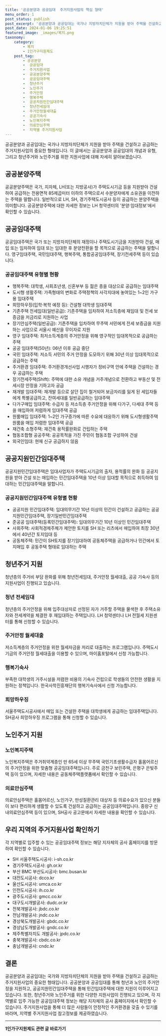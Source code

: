 ```yaml
---
title: '공공분양과 공공임대  주거지원사업의 핵심 형태'
menu_order: 1
post_status: publish
post_excerpt: '공공분양과 공공임대는 국가나 지방자치단체가 지원을 받아 주택을 건설하고 공급하는 주거지원사업의 중요한 형태입니다. 이 글에서는 공공분양과 공공임대의 개념과 유형, 그리고 청년주거와 노인주거를 위한 지원사업에 대해 자세히 알아보겠습니다.'
post_date: 2024-01-06 19:25:51
featured_image: _images/복지.png
taxonomy:
    category:
        - 복지
        - 1인가구지원제도
    post_tag:
        - 공공분양
        -  공공임대
        -  주거지원사업
        -  공공분양주택
        -  공공임대주택
        -  청년주거
        -  노인주거
        -  주거안정
        -  행복주택
        -  공공지원민간임대주택
        -  청년전세임대
        -  주거안정월세대출
        -  공공기숙사
        -  노인복지주택
        -  의료안심주택
        -  지역별 주거지원사업
---
```



공공분양과 공공임대는 국가나 지방자치단체가 지원을 받아 주택을 건설하고 공급하는 주거지원사업의 중요한 형태입니다. 이 글에서는 공공분양과 공공임대의 개념과 유형, 그리고 청년주거와 노인주거를 위한 지원사업에 대해 자세히 알아보겠습니다.

## 공공분양주택 

공공분양주택은 국가, 지자체, LH(또는 지방공사)가 주택도시기금 등을 지원받아 건설하여 공급하는 전용면적 85제곱미터 이하의 주택으로서 수분양자에게 소유권을 이전하는 주택을 말합니다. 일반적으로 LH, SH, 경기주택도시공사 등이 공급하는 분양주택을 의미합니다. 공공분양주택에 대한 자세한 정보는 LH 청약센터의 '분양∙임대정보'에서 확인할 수 있습니다.

## 공공임대주택 

공공임대주택은 국가 또는 지방자치단체의 재정이나 주택도시기금을 지원받아 건설, 매입 또는 임차하여 임대 또는 임대한 후 분양전환을 할 목적으로 공급하는 주택을 말합니다. 영구임대주택, 국민임대주택, 행복주택, 통합공공임대주택, 장기전세주택 등이 있습니다. 

### 공공임대주택 유형별 현황
- 행복주택: 대학생, 사회초년생, 신혼부부 등 젊은 층을 대상으로 공급하는 임대주택
- 도시형 생활주택: 가족형태의 변화로 주택정책의 사각지대에 놓여있는 1~2인 가구용 임대주택
- 희망하우징(입학·복학 예정 등): 건설형 대학생 임대주택
- 기존주택 전세임대(일반공급): 기존주택을 임차하여 저소득층에 재임대 및 전세 보증금을 저금리로 지원하는 사업
- 장기안심주택(일반공급): 기존주택을 임차하여 무주택 서민에게 전세 보증금을 지원하는 사업으로 서울시 예산을 무이자로 지원
- 영구 임대주택: 최저소득계층의 주거안정을 위해 영구적인 임대목적으로 공급하는 주택
- 공공 임대주택(50년): 06년 이후 공급 중단
- 국민 임대주택: 저소득 서민의 주거 안정을 도모하기 위해 30년 이상 임대목적으로 공급하는 주택
- 주거환경 임대주택: 주거환경개선사업 시행자가 정비구역 안에 주택을 건설하는 경우 공급하는 주택
- 장기전세주택(Shift): 주택에 대한 소유 개념을 거주개념으로 전환하고 부동산 및 전세시장 안정을 기하고자 공급
- 재개발 임대주택: 재개발 등으로 살던 집이 철거되어 보금자리를 잃게 된 세입자들에게 특별공급하고, 잔여세대를 일반공급하는 임대주택
- 다가구매입 임대주택: 수급자 등 저소득층 주거안정을 위해 다가구, 다세대 주택 등을 매입하여 저렴하게 임대주택 공급
- 원룸매입 임대주택: 1~2인 가구증가에 따른 수요에 대응하기 위해 도시형생활주택 원룸을 매입 저렴한 임대주택 공급
- 재건축 소형주택: 재건축 용적률완화로 건립하는 주택
- 협동조합형 공공주택: 공공목적을 가진 주민이 협동조합 구성하여 건설
- 외국인임대: 현재 신규 공급하지 않음

## 공공지원민간임대주택 

공공지원민간임대주택은 임대사업자가 주택도시기금의 출자, 용적률의 완화 등 공공지원을 받아 건설 또는 매입하는 민간임대주택을 10년 이상 임대할 목적으로 취득하여 임대하는 민간임대주택을 말합니다.

### 공공지원민간임대주택 유형별 현황
- 공공지원 민간임대주택: 임대의무기간 10년 이상의 민간이 건설하고 공급하는 공공지원민간임대주택, 장기일반민간임대주택
- 준공공 임대주택(등록민간임대주택): 임대의무기간 10년 이상인 민간임대주택
- 사회주택: 사회적경제주체가 제안한 토지를 SH 또는 리츠에서 매입하여 최장 30년에서 40년간 토지임대 등
- 공동체주택: 민간이 SH토지를 장기임대하여 공동체주택을 공급하거나 민간에서 토지매입 후 공동주택 형태로 임대하는 주택

## 청년주거 지원 

청년층의 주거비 부담 완화를 위해 청년전세임대, 주거안정 월세대출, 공공 기숙사 등의 지원사업이 진행되고 있습니다.

### 청년 전세임대
청년층의 주거안정을 위해 입주대상자로 선정된 자가 거주할 주택을 물색한 후 주택소유자와 전세계약을 체결한 후 재임대하는 주택입니다. LH 청약센터나 LH 전월세 지원센터를 통해 신청할 수 있습니다.

### 주거안정 월세대출
저소득계층의 주거안정을 위한 월세자금을 저리로 대출하는 프로그램입니다. 주택도시기금의 주거안정 월세대출을 이용할 수 있으며, 마이홈포털에서 신청 가능합니다.

### 행복기숙사
부족한 대학생의 거주시설을 저렴한 비용의 기숙사 건립으로 학생들의 안전한 생활을 지원하는 정책입니다. 한국사학진흥재단의 행복기숙사에서 신청 가능합니다.

### 희망하우징
서울주택도시공사에서 매입 또는 건설한 주택을 대학생에게 공급하는 임대주택입니다. SH공사 희망하우징 프로그램을 통해 신청할 수 있습니다.

## 노인주거 지원

### 노인복지주택
노인복지주택은 주거취약계층인 만 65세 이상 무주택 국민기초생활수급자 홀몸어르신의 주거안정을 위한 맞춤형 공공임대주택입니다. 주로 금천구 보린주택, 은평구 은빛주택 등이 있으며, 자세한 내용은 공동체주택플랫폼에서 확인할 수 있습니다.

### 의료안심주택
의료안심주택은 홀몸어르신, 노인가구, 만성질환관리 대상자 등 의료수요가 있으신 분들이 보다 편리하게 생활할 수 있도록 건설하고 공급하는 공공임대주택입니다. 중랑구 신내의료안심주택 등이 있으며, SH공사 공고문에서 자세한 내용을 확인할 수 있습니다.

## 우리 지역의 주거지원사업 확인하기

각 지역별로 입주할 수 있는 공공임대주택 정보는 해당 지자체의 공사 홈페이지를 방문하여 확인할 수 있습니다.

- SH 서울주택도시공사: i-sh.co.kr
- 경기주택도시공사: gh.or.kr
- 부산 BMC 부산도시공사: bmc.busan.kr
- 대전도시공사: dcco.kr
- 울산도시공사: umca.co.kr
- 인천도시공사: ih.co.kr
- 광주도시공사: gmcc.co.kr
- 대구도시개발공사: dudc.or.kr
- 전북개발공사: jbdc.co.kr
- 전남개발공사: jndc.co.kr
- 경상북도개발공사: gbdc.co.kr
- 경상남도개발공사: gndc.co.kr
- 제주특별자치도 개발공사: jpdc.co.kr
- 충북개발공사: cbdc.co.kr
- 충남개발공사: cndc.kr

## 결론

공공분양과 공공임대는 국가와 지방자치단체의 지원을 받아 주택을 건설하고 공급하는 주거지원사업의 중요한 형태입니다. 공공분양과 공공임대를 통해 청년과 노인의 주거안정을 지원하고, 공공지원민간임대주택을 통해 민간임대주택에 대한 지원이 이루어지고 있습니다. 또한, 청년주거와 노인주거를 위한 다양한 지원사업이 진행되고 있으며, 각 지역별로 입주 가능한 공공임대주택 정보는 해당 지자체의 공사 홈페이지에서 확인할 수 있습니다. 주거지원사업을 통해 더 많은 사람들이 안정적인 주거환경을 갖출 수 있기를 바라며, 지역별 주거지원사업 참고정보를 제공하였습니다.

<!-- wp:separator -->
<hr class="wp-block-separator has-alpha-channel-opacity"/>
<!-- /wp:separator -->

<!-- wp:group {"backgroundColor":"base","layout":{"type":"constrained"}} -->
<div class="wp-block-group has-base-background-color has-background"><!-- wp:paragraph {"align":"center","fontSize":"medium"} -->
<p class="has-text-align-center has-large-font-size"><strong>1인가구지원제도 관련 글 바로가기</strong></p>
<!-- /wp:paragraph -->


<!-- wp:latest-posts
{"categories":[{"id":14321,"count":19,"description":"","link":"https://uknowlaw.com/category/1%ec%9d%b8%ea%b0%80%ea%b5%ac%ec%a7%80%ec%9b%90%ec%a0%9c%eb%8f%84/","name":"1인가구지원제도","slug":"1인가구지원제도","taxonomy":"category","parent":0,"meta":[],"_links":{"self":[{"href":"https://uknowlaw.com/wp-json/wp/v2/categories/14321"}],"collection":[{"href":"https://uknowlaw.com/wp-json/wp/v2/categories"}],"about":[{"href":"https://uknowlaw.com/wp-json/wp/v2/taxonomies/category"}],"wp:post_type":[{"href":"https://uknowlaw.com/wp-json/wp/v2/posts?categories=14321"}],"curies":[{"name":"wp","href":"https://api.w.org/{rel}","templated":true}]}}],"postsToShow":100,"excerptLength":28,"postLayout":"grid","columns":2,"featuredImageAlign":"left","featuredImageSizeSlug":"large","fontSize":"small"} /--></div>
<!-- /wp:group -->
